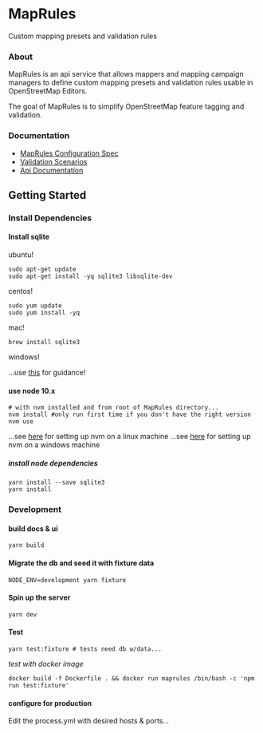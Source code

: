 # MapRules 
Custom mapping presets and validation rules

<!-- ![](./assets/logo.png =250x) -->


### About

MapRules is an api service that allows mappers and mapping campaign managers to define custom mapping presets and validation rules usable in OpenStreetMap Editors. 

The goal of MapRules is to simplify OpenStreetMap feature tagging and validation.

### Documentation

- [MapRules Configuration Spec](https://github.com/maprules/maprules/blob/develop/maprules.spec.md)
- [Validation Scenarios](https://github.com/maprules/maprules/blob/develop/maprules.validation.scenarios.md) 
- [Api Documentation](https://github.com/maprules/maprules/blob/develop/maprules.apidocs.md)

## Getting Started

### Install Dependencies

#### Install sqlite

ubuntu!
```
sudo apt-get update
sudo apt-get install -yq sqlite3 libsqlite-dev
```

centos!
```
sudo yum update
sudo yum install -yq
```

mac!
```
brew install sqlite3
```

windows!

...use [this](https://mislav.net/rails/install-sqlite3/) for guidance!

#### use node 10.x

```
# with nvm installed and from root of MapRules directory...
nvm install #only run first time if you don't have the right version
nvm use
```

...see [here](https://github.com/creationix/nvm#installation) for setting up nvm on a linux machine
...see [here](https://github.com/coreybutler/nvm-windows#installation--upgrades) for setting up nvm on a windows machine

##### install node dependencies
```
yarn install --save sqlite3
yarn install
```

### Development

#### build docs & ui

```
yarn build
```

#### Migrate the db and seed it with fixture data

```
NODE_ENV=development yarn fixture
```

#### Spin up the server

```
yarn dev
```

#### Test

```
yarn test:fixture # tests need db w/data...
```

*test with docker image*

```
docker build -f Dockerfile . && docker run maprules /bin/bash -c 'npm run test:fixture'
```

#### configure for production

Edit the process.yml with desired hosts & ports...
